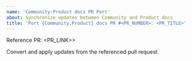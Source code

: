 ```yaml
---
name: 'Community:Product docs PR Port'
about: Synchronize updates between Community and Product docs
title: 'Port {Community,Product} docs PR #<PR_NUMBER>: <PR_TITLE>'
---
```


Reference PR: <PR_LINK>>

Convert and apply updates from the referenced pull request.
